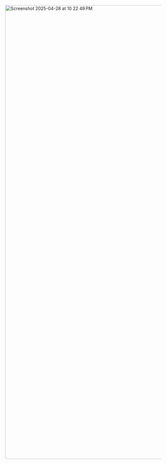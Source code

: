 <img width="1454" alt="Screenshot 2025-04-28 at 10 22 49 PM" src="https://github.com/user-attachments/assets/188ade79-7395-432c-9b88-d880a59789a2" />
